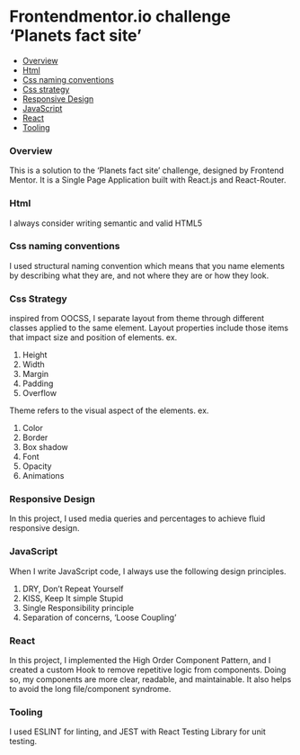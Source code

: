 # Frontendmentor.io challenge ‘Planets fact site’

- [Overview](#overview)
- [Html](#html)
- [Css naming conventions](#css-naming-conventions)
- [Css strategy](#css-strategy)
- [Responsive Design](#responsive-design)
- [JavaScript](#javascript)
- [React](#react)
- [Tooling](#tooling)

### Overview
This is a solution to the ‘Planets fact site’ challenge, designed by Frontend Mentor. It is a Single Page Application built with React.js and React-Router.

### Html
I always consider writing semantic and valid HTML5

### Css naming conventions
I used structural naming convention which means that you name elements by describing what they are, and not where they are or how they look.

### Css Strategy
inspired from OOCSS, I separate layout from theme through different classes applied to the same element.
Layout properties include those items that impact size and position of elements. ex.
01. Height
02. Width
03. Margin
04. Padding
05. Overflow

Theme refers to the visual aspect of the elements. ex.
01. Color
02. Border
03. Box shadow
04. Font
05. Opacity
06. Animations

### Responsive Design
In this project, I used media queries and percentages to achieve fluid responsive design.

### JavaScript

When I write JavaScript code, I always use the following design principles.
01. DRY, Don’t Repeat Yourself
02. KISS, Keep It simple Stupid
03. Single Responsibility principle
04. Separation of concerns, ‘Loose Coupling’

### React

In this project, I implemented the High Order Component Pattern, and I created a custom Hook to remove repetitive logic from components. Doing so, my components are more clear, readable, and maintainable. It also helps to avoid the long file/component syndrome.

### Tooling

I used ESLINT for linting, and JEST with React Testing Library for unit testing.

